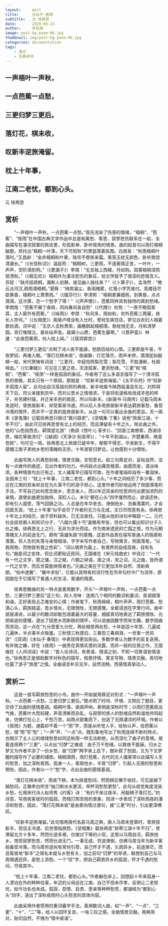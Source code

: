 ```yaml
---
layout:     post
title:      水仙子·夜雨
subtitle:   元 徐再思
date:       2020-06-23
author:     听松阁
image: post-bg-poem-06.jpg
thumbnail: img/post-bg-poem-06.jpg
categories: documentation
tags:
    - 美文
    - 古典诗词
---
```


## 一声梧叶一声秋，
## 一点芭蕉一点愁，
## 三更归梦三更后。
## 落灯花，棋未收，
## 叹新丰逆旅淹留。
## 枕上十年事，
## 江南二老忧，都到心头。

元 徐再思

## 赏析

　　“一声梧叶一声秋，一点芭蕉一点愁。”首先渲染了伤感的情绪，“梧桐”、“芭蕉”、“夜雨”在中国古典文学作品中总是和离愁、客思、寂寥悲伤联系在一起，全曲描写在凄凉寂寞的旅店里，形孤影单、卧听夜雨的情景。曲的起首句以雨打梧桐破题，烘托出“梧桐一叶落，天下尽知秋”的萧瑟落寞氛围。白居易：“秋雨梧桐叶落时。”王昌龄：“金井梧桐秋叶黄，珠帘不卷夜来霜。熏笼玉枕无颜色，卧听南宫清漏长。”（《长信秋词》）温庭筠：“梧桐树，三更雨，不道离情正苦，一叶叶，一声声，空阶滴到明。”（《更漏子》）李煜：“无言独上西楼，月如钩。寂寞梧桐深院锁清秋。”（《相见欢》）梧桐作为凄凉悲伤的象征，给文学赋予了很深的悲情含义。苏轼：“缺月挂疏桐，漏断人初静。谁见幽人独往来？”（《卜算子》），孟浩然：“微云淡河汉,疏雨滴梧桐。”晏殊：“绮席凝尘，香闺掩雾，红笺小字凭谁付。高楼目尽欲黄昏，梧桐叶上萧萧雨。”（《踏莎行》）李清照：“梧桐更兼细雨，到黄昏，点点滴滴。这次第，怎一个愁字了得！”（《声声慢》），芭蕉同样具有独特的离别愁绪。李商隐：“芭蕉不展丁香结，同向春风各自愁”（《代赠》）杜牧：“一夜不眠孤客耳，主人窗外有芭蕉。”（《咏雨》）李煜：“秋风多，雨如和，帘外芭蕉三两窠，夜长人奈何。”（《长相思》）南唐卢绛没有入仕时，曾经生病住店，梦见白衣妇人唱着歌劝酒，词中说：“玉京人去秋萧索，画檐鹊起梧桐落。欹枕悄无言，月和清梦圆。背灯惟暗泣，甚处砧声急。眉黛小山攒，芭蕉生暮寒。”（《菩萨蛮》）林逋：“此夜芭蕉雨，何人枕上闻。”（《宿洞霄宫》）

　　“三更归梦三更后”点明了诗人夜不能寐，愁肠百结的心情。三更即是午夜，午夜梦回，再难入眠。“落灯花棋未收”，夜阑静，灯花落尽，雨声未停，滴滴犹如敲棋一般，宋代贺铸有词说：“三更月，中庭恰照梨花雪；梨花雪，不胜凄断，杜鹃啼血。”（《忆秦娥》）可见在三更之夜，天涯孤客，更添愁绪，“三更”和“梧桐”、“芭蕉”、“夜雨”一样是孤寂的象征。作者用了这么多语言描写了一个清冷孤苦的夜晚，其实只有一个原因，那就是：“叹新丰逆旅淹留。”《太平乐府》作“叹新丰孤馆人留”。此句出自汉高祖刘邦的典故，新丰地属今陕西临潼县东北，刘邦得天下后，将父亲接到京中，而刘父思乡之情很浓，于是将街道格局改成丰邑的样子，并另建村镇，并迁来丰邑的居民，所以叫新丰。《新唐书·马周传》记载马周未发迹时，曾旅居新丰，却受客家冷遇。所以后人多用旅居新丰表达羁旅客愁、备受冷落的情怀，而并不一定真的是旅居新丰。从这一句可以看出全曲的意旨。天一阁本《录鬼簿》记载徐再思只做过“嘉兴路吏”。《坚瓠集·丁集》说他“旅居江湖，十年不归”。由此可见徐再思曾有北上的经历，而且滞留有十年之久，除此曲之外，他的“山色投西去，羁情望北游”（商调《悟叶儿·革步》）、“回首江南倦客，西湖诗债，梅花等我须归”（[越调]《天净沙·别高宰》）、“十年不到湖山，齐楚秦燕，皓首苍颜”，均可见一斑。徐再思北上旅居已是中年，郁郁不得志，华发新生，不得不感慨江南子弟他乡老的落魄和无奈。十年游宦归梦远，让他感到十分惆怅。

　　此曲写旅人的离愁别绪，情景交融，言短意长。起三句鼎足对，妥帖自然，没有一点做作的痕迹，见出作者的功力。中间段点出痛苦根源，由感而发，语淡味浓。各种情景均古已有之，文人骚客早已描写尽致，在作者笔端却自有一番滋味，全因末三句：“枕上十年事， 江南二老忧，都到心头。”十年之间经历了多少事，而远在江南的双亲却总在为久客不归的游子担心。这里作者巧妙地运用了侧面落笔的手法，不写自己如何思念故乡，思念亲人，而以年迈双亲的忧思烘托出更加浓烈的亲情。遂使此曲更加独特，深扣人心。末句“都在心头”四字戛然而止，欲语还休，却有引人遐思，荡气回肠之功。人总是在年华老去、潦倒他乡、沧桑落寞时，才会回首天涯，“枕上十年事”似乎说尽了作者的无力与无成，文已尽而意有余。徐再思十年北上的经历，由于资料缺失，已无法查找，只能从他的诗句中略窥一二。元代社会歧视南人和知识分子，“八娼九儒十丐”虽略有夸张，但也可以看出知识分子入仕之难。徐再思北上之行，无非为求仕而往。作为南宋遗民的亡国之恨，作为元朝落魄文人的前途无门，颇有“英雄失路”的感慨。这首作品贵在描写普通人的情感和落寞。将人生的失落与亲情相溶，字字未写作者自己，写物寓言，侧面落笔，“以我观物，而物皆有我之色彩”。“词以境界为最上，有境界则自成高格，自有名句。”曲是词之变体，但比词更贴近民间。王国维在《宋元戏曲史》中说过：“一代有一代之文学，楚之骚，汉之赋，六朝之骈语，唐之诗，宋之词，元之曲，皆所谓一代之文学，而后世莫能继焉者也。”元曲之美在于它更加浑朴自然、清新爽朗，“俗中透雅”、“雅中求俗”，它能以其特有的流行性在市井勾栏中广为流传，原因就在于它描写了普通人的生活、普通的情感。

　　徐再思散曲的另一特点是善用数字，开头“一声梧叶一声秋，一点芭蕉一点愁，三更归梦三更后”这三句，耐人寻味：连用几个相同的数词和量词，音调错落和谐，正好表现忐忑难安的心情；作者笔下，秋雨绵绵，桐叶声声，雨打芭蕉，愁滴心头，羁旅路遥，思乡情长，无限惆怅，无限感慨，全都浸透在字里行间。曲中层层递进，以最少的数词却能包涵着最大的容量，细腻真切地表达了羁旅惆怅、光阴易逝的感慨，道出了因思乡而断肠的情怀，可以说曲因数字而有生趣，数字因曲而灵动。这一点在“九分恩爱九分忧，两处相思两处愁，十年迤逗十年受。几遍成几遍休，半点事半点惭羞。三秋恨三秋感旧，三春怨三春病酒，一世害一世风流”（[双调]《水仙子·春情》）中表现得更加突出。多数学者认为数字的反复迭用，有斧凿之嫌，好在《夜雨》一曲贵在真情实感的流露，而非一般的应景之作。王国维在《人间词话》中说：“昔人论诗词，有景语、情语之别，不知一切景语皆情语也。”徐再思正是借助数字对秋色的描写，借景抒情、寓言写物、情景交融，真切地吐露了游子“旅思”之情。全曲语言朴实无华，自然流畅，而感情真挚动人。





## 赏析二

　　这是一首写羁旅愁思的小令。曲作一开始就用鼎足对形式：“一声梧叶一声秋。一点芭蕉一点愁。三更归梦三更后。”既点明了时间、环境、又照应了题目，更交待了此曲的感情基调。梧桐叶落，飒飒声响，表明是深秋时节；以雨打芭蕉叙出气候，芭蕉叶大而较硬，声音清晰而杂乱，与寂寥的旅人的愁绪自然和谐地共鸣起来，仿佛打在心上，千愁万苦，如雨点密集而下，创造了无限凄凉的环境。作者以《夜雨》为题，通篇却不着一个“雨”字，而是从听觉人手，给秋以声，给芭蕉以愁，借“雨”写“愁”；“一声”声，“一点”点，既形象地写出了秋雨连绵不断的特点，也暗示了主人公的缕缕愁思如同这秋雨一样无法断绝，从而深化了曲子的意境。接着连用两个“三更”，以点出“归梦”之难成：由于万千愁绪，以致夜不能寐。归乡之梦又为作者平添了一份乡愁，故“归梦”两字承上启下，既补叙了愁因，又为下文梦醒的描写作了必要的铺垫。梧桐滴雨，雨打芭蕉，古代的文人骚客常以此描写人生的愁苦，加之深秋夜雨，孤身一人，客居他乡，半夜“归梦”，引起人无限的愁思和惘怅。因此，作者以一个“愁”字，点出全曲的感情基调。

　　“落灯花棋未收”，雨夜下棋，本为排遣愁闷，然而棋后懒于收捡，可见是越下越愁闷，正像李白所言“抽刀断水水更流，举杯消愁愁更愁”。此句从视觉角度渲染乡愁，化用宋代诗人赵师秀《约客》诗：“有约不来过夜半，闲敲棋子落灯花。”的诗意，写雨夜客居时的孤寂。而残灯照空局的景象，则进一步表现了深秋雨夜的凄凉和愁苦。因此，“落灯花棋未收”是由景向情过渡句，接“三更”时分，引出更深喟叹。

　　“叹新丰逆旅淹留。”此句借用唐代名臣马周之典，唐人马周未登第时，曾旅宿新丰，受店主冷遇，后世借指旅愁。《坚瓠集》载徐再思“旅寄江湖十年不归”，曾滞留北方十多年，然而仕途多艰，仅做过下等的小官。这里以马周自况，羁旅他乡，饱受寂寥愁苦，然而仕进无门，一事无成，穷途潦倒，仿佛马周当年为新丰客般备受冷落。而马周穷途尚有常何引荐，自己怀才不遇，久困异乡，前途渺茫。而且客居地“新丰”之得名本就与乡愁有关，加之前句“归梦”的导诱，联想到自己与马周境遇迥异，是愁上添愁。一个“叹”字，把自己羁旅异乡的孤寂，怀才不遇的愁闷，尽收其中。

　　“枕上十年事，江南二老忧，都到心头。”作者躺在床上，回想起十年来孤身一人漂泊在外的种种往事，年迈的父母远在江南，自己不但未尽孝，反倒让二老担忧，如今功名也未成。孤寂、怨恨、自责、思亲等种种愁苦，都凝结为“都到心头”四字，道出了深秋夜雨时心头愁苦的具体内容。

　　此曲采用作者惯用的重词叠字手法，善用数词人曲，如“一声”、“一点”、“三更”、“十”、“二”等，给人以回环复沓，一咏三叹之感。全曲情景交融，用典用对，贴切自然，不愧为“情中紧语”。
